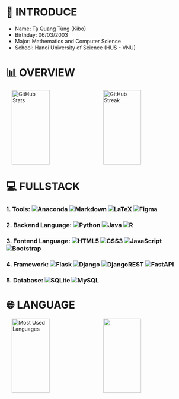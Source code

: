 <!-- https://github-profile-maker.vercel.app/
**pisceskibo/pisceskibo** is a ✨ _special_ ✨ repository because its `README.md` (this file) appears on your GitHub profile.
-->

# 👋 INTRODUCE 
- Name: Tạ Quang Tùng (Kibo)
- Birthday: 06/03/2003
- Major: Mathematics and Computer Science
- School: Hanoi University of Science (HUS - VNU)


# 📊 OVERVIEW
<div style="display: flex; justify-content: center; align-items: center;">
    <img src="https://github-readme-stats.vercel.app/api?username=pisceskibo&theme=radical&hide_border=false&include_all_commits=false&count_private=false" alt="GitHub Stats" style="width: 45%; height: 200px; margin-right: 2%;">
    <img src="https://github-readme-streak-stats.herokuapp.com/?user=pisceskibo&theme=radical&hide_border=false" alt="GitHub Streak" style="width: 45%; height: 200px; margin-left: 2%;">
</div>


# 💻 FULLSTACK
### 1. Tools: ![Anaconda](https://img.shields.io/badge/Anaconda-%2344A833.svg?style=flat-square&logo=anaconda&logoColor=white) ![Markdown](https://img.shields.io/badge/markdown-%23000000.svg?style=flat-square&logo=markdown&logoColor=white) ![LaTeX](https://img.shields.io/badge/latex-%23008080.svg?style=flat-square&logo=latex&logoColor=white) ![Figma](https://img.shields.io/badge/figma-%23F24E1E.svg?style=flat-square&logo=figma&logoColor=white)

### 2. Backend Language: ![Python](https://img.shields.io/badge/python-3670A0?style=flat-square&logo=python&logoColor=ffdd54) ![Java](https://img.shields.io/badge/java-%23ED8B00.svg?style=flat-square&logo=java&logoColor=white) ![R](https://img.shields.io/badge/r-%23276DC3.svg?style=flat-square&logo=r&logoColor=white)

### 3. Fontend Language: ![HTML5](https://img.shields.io/badge/html5-%23E34F26.svg?style=flat-square&logo=html5&logoColor=white) ![CSS3](https://img.shields.io/badge/css3-%231572B6.svg?style=flat-square&logo=css3&logoColor=white) ![JavaScript](https://img.shields.io/badge/javascript-%23323330.svg?style=flat-square&logo=javascript&logoColor=%23F7DF1E) ![Bootstrap](https://img.shields.io/badge/bootstrap-%23563D7C.svg?style=flat-square&logo=bootstrap&logoColor=white)

### 4. Framework: ![Flask](https://img.shields.io/badge/flask-%23000.svg?style=flat-square&logo=flask&logoColor=white) ![Django](https://img.shields.io/badge/django-%23092E20.svg?style=flat-square&logo=django&logoColor=white) ![DjangoREST](https://img.shields.io/badge/DJANGO-REST-ff1709?style=flat-square&logo=django&logoColor=white&color=ff1709&labelColor=gray) ![FastAPI](https://img.shields.io/badge/FastAPI-005571?style=flat-square&logo=fastapi)  

### 5. Database: ![SQLite](https://img.shields.io/badge/sqlite-%2307405e.svg?style=flat-square&logo=sqlite&logoColor=white) ![MySQL](https://img.shields.io/badge/mysql-%2300f.svg?style=flat-square&logo=mysql&logoColor=white)  	

# 🌐 LANGUAGE
<div style="display: flex; justify-content: center; align-items: center;">
    <img src="https://github-readme-stats.vercel.app/api/top-langs/?username=pisceskibo&theme=radical&hide_border=false&include_all_commits=false&count_private=false&layout=compact" alt="Most Used Languages" style="width: 45%; height: 200px; margin-right: 2%;">
    <img src="http://github-profile-summary-cards.vercel.app/api/cards/most-commit-language?username=pisceskibo&theme=tokyonight" style="width: 45%; height: 200px; margin-left: 2%;">
</div>

